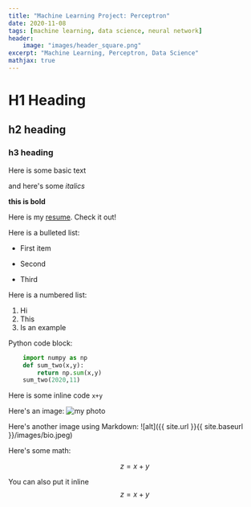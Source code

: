 ```yaml
---
title: "Machine Learning Project: Perceptron"
date: 2020-11-08
tags: [machine learning, data science, neural network]
header: 
    image: "images/header_square.png"
excerpt: "Machine Learning, Perceptron, Data Science"
mathjax: true
---
```


# H1 Heading

## h2 heading

### h3 heading

Here is some basic text

and here's some *italics*

**this is bold**

Here is my [resume](https://github.com/alubanana/alubanana.github.io/tree/main/resume/resume.pdf). Check it out! 

Here is a bulleted list: 
* First item
+ Second
- Third

Here is a numbered list: 
1. Hi
2. This 
3. Is an example

Python code block: 
```python 
    import numpy as np
    def sum_two(x,y):
        return np.sum(x,y)
    sum_two(2020,11)
```

Here is some inline code `x+y`

Here's an image:
<img src="{{ site.url }}{{ site.baseurl }}/images/bio.jpeg" alt="my photo">

Here's another image using Markdown:
![alt]({{ site.url }}{{ site.baseurl }}/images/bio.jpeg)

Here's some math:

$$z=x+y$$

You can also put it inline $$z=x+y$$